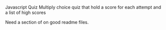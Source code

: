 Javascript Quiz
Multiply choice quiz that hold a score for each attempt and a list of high scores

Need a section of on good readme files.
